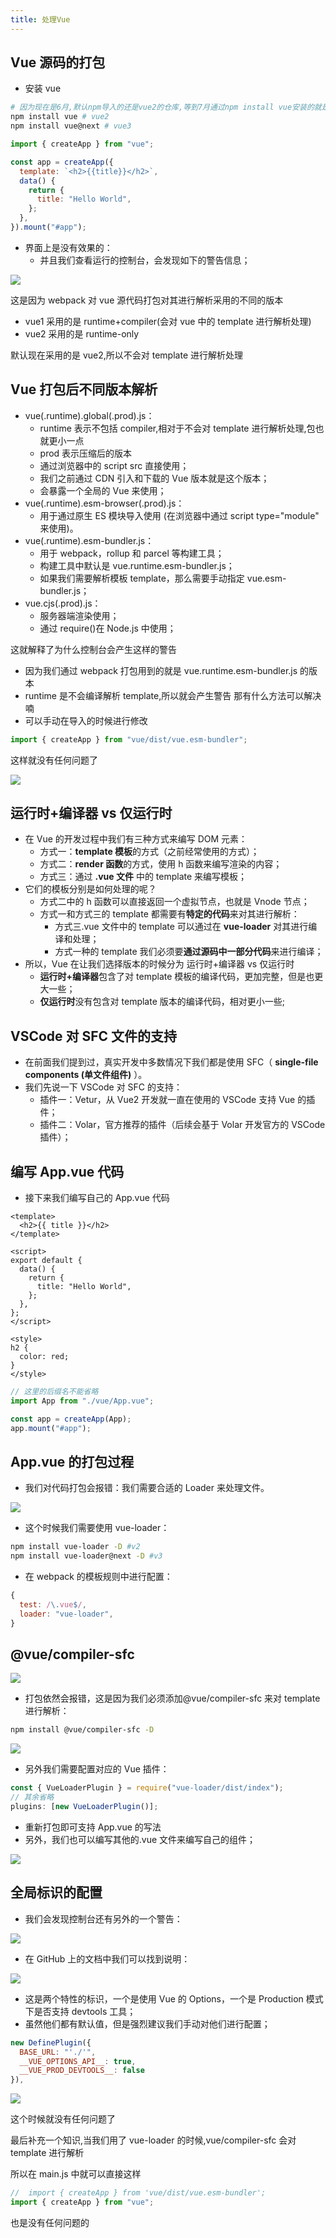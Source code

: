 ```yaml
---
title: 处理Vue
---
```


## Vue 源码的打包

- 安装 vue

```sh
# 因为现在是6月,默认npm导入的还是vue2的仓库,等到7月通过npm install vue安装的就是vue3的版本了
npm install vue # vue2
npm install vue@next # vue3
```

```js
import { createApp } from "vue";

const app = createApp({
  template: `<h2>{{title}}</h2>`,
  data() {
    return {
      title: "Hello World",
    };
  },
}).mount("#app");
```

- 界面上是没有效果的：
  - 并且我们查看运行的控制台，会发现如下的警告信息；

![](/frontEnd/pack/webpack/24.png)

这是因为 webpack 对 vue 源代码打包对其进行解析采用的不同的版本

- vue1 采用的是 runtime+compiler(会对 vue 中的 template 进行解析处理)
- vue2 采用的是 runtime-only

默认现在采用的是 vue2,所以不会对 template 进行解析处理

## Vue 打包后不同版本解析

- vue(.runtime).global(.prod).js：
  - runtime 表示不包括 compiler,相对于不会对 template 进行解析处理,包也就更小一点
  - prod 表示压缩后的版本
  - 通过浏览器中的 script src 直接使用；
  - 我们之前通过 CDN 引入和下载的 Vue 版本就是这个版本；
  - 会暴露一个全局的 Vue 来使用；
- vue(.runtime).esm-browser(.prod).js：
  - 用于通过原生 ES 模块导入使用 (在浏览器中通过 script type="module" 来使用)。
- vue(.runtime).esm-bundler.js：
  - 用于 webpack，rollup 和 parcel 等构建工具；
  - 构建工具中默认是 vue.runtime.esm-bundler.js；
  - 如果我们需要解析模板 template，那么需要手动指定 vue.esm-bundler.js；
- vue.cjs(.prod).js：
  - 服务器端渲染使用；
  - 通过 require()在 Node.js 中使用；

这就解释了为什么控制台会产生这样的警告

- 因为我们通过 webpack 打包用到的就是 vue.runtime.esm-bundler.js 的版本
- runtime 是不会编译解析 template,所以就会产生警告
  那有什么方法可以解决喃
- 可以手动在导入的时候进行修改

```js
import { createApp } from "vue/dist/vue.esm-bundler";
```

这样就没有任何问题了

![](/frontEnd/pack/webpack/25.png)

## 运行时+编译器 vs 仅运行时

- 在 Vue 的开发过程中我们有三种方式来编写 DOM 元素：
  - 方式一：**template 模板**的方式（之前经常使用的方式）；
  - 方式二：**render 函数**的方式，使用 h 函数来编写渲染的内容；
  - 方式三：通过 **.vue 文件** 中的 template 来编写模板；
- 它们的模板分别是如何处理的呢？
  - 方式二中的 h 函数可以直接返回一个虚拟节点，也就是 Vnode 节点；
  - 方式一和方式三的 template 都需要有**特定的代码**来对其进行解析：
    - 方式三.vue 文件中的 template 可以通过在 **vue-loader** 对其进行编译和处理；
    - 方式一种的 template 我们必须要**通过源码中一部分代码**来进行编译；
- 所以，Vue 在让我们选择版本的时候分为 运行时+编译器 vs 仅运行时
  - **运行时+编译器**包含了对 template 模板的编译代码，更加完整，但是也更大一些；
  - **仅运行时**没有包含对 template 版本的编译代码，相对更小一些;

## VSCode 对 SFC 文件的支持

- 在前面我们提到过，真实开发中多数情况下我们都是使用 SFC（ **single-file components (单文件组件)** ）。
- 我们先说一下 VSCode 对 SFC 的支持：
  - 插件一：Vetur，从 Vue2 开发就一直在使用的 VSCode 支持 Vue 的插件；
  - 插件二：Volar，官方推荐的插件（后续会基于 Volar 开发官方的 VSCode 插件）；

## 编写 App.vue 代码

- 接下来我们编写自己的 App.vue 代码

```vue
<template>
  <h2>{{ title }}</h2>
</template>

<script>
export default {
  data() {
    return {
      title: "Hello World",
    };
  },
};
</script>

<style>
h2 {
  color: red;
}
</style>
```

```js
// 这里的后缀名不能省略
import App from "./vue/App.vue";

const app = createApp(App);
app.mount("#app");
```

## App.vue 的打包过程

- 我们对代码打包会报错：我们需要合适的 Loader 来处理文件。

![](/frontEnd/pack/webpack/26.png)

- 这个时候我们需要使用 vue-loader：

```sh
npm install vue-loader -D #v2
npm install vue-loader@next -D #v3
```

- 在 webpack 的模板规则中进行配置：

```js
{
  test: /\.vue$/,
  loader: "vue-loader",
}
```

## @vue/compiler-sfc

![](/frontEnd/pack/webpack/27.png)

- 打包依然会报错，这是因为我们必须添加@vue/compiler-sfc 来对 template 进行解析：

```sh
npm install @vue/compiler-sfc -D
```

![](/frontEnd/pack/webpack/28.png)

- 另外我们需要配置对应的 Vue 插件：

```js
const { VueLoaderPlugin } = require("vue-loader/dist/index");
// 其余省略
plugins: [new VueLoaderPlugin()];
```

- 重新打包即可支持 App.vue 的写法
- 另外，我们也可以编写其他的.vue 文件来编写自己的组件；

![](/frontEnd/pack/webpack/29.png)

## 全局标识的配置

- 我们会发现控制台还有另外的一个警告：

![](/frontEnd/pack/webpack/30.png)

- 在 GitHub 上的文档中我们可以找到说明：

![](/frontEnd/pack/webpack/31.png)

- 这是两个特性的标识，一个是使用 Vue 的 Options，一个是 Production 模式下是否支持 devtools 工具；
- 虽然他们都有默认值，但是强烈建议我们手动对他们进行配置；

```js
new DefinePlugin({
  BASE_URL: "'./'",
  __VUE_OPTIONS_API__: true,
  __VUE_PROD_DEVTOOLS__: false
}),
```

![](/frontEnd/pack/webpack/32.png)

这个时候就没有任何问题了

最后补充一个知识,当我们用了 vue-loader 的时候,vue/compiler-sfc 会对 template 进行解析

所以在 main.js 中就可以直接这样

```js
//  import { createApp } from 'vue/dist/vue.esm-bundler';
import { createApp } from "vue";
```

也是没有任何问题的

